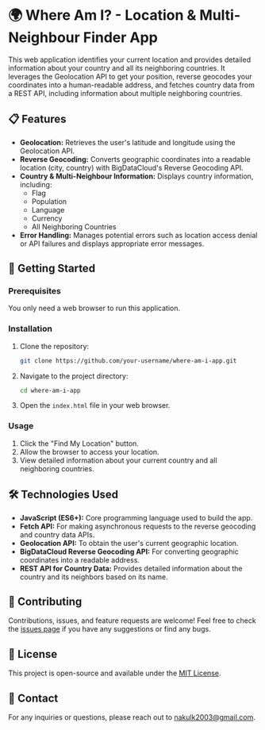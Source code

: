 # 🌍 Where Am I? - Location & Multi-Neighbour Finder App

This web application identifies your current location and provides detailed information about your country and all its neighboring countries. It leverages the Geolocation API to get your position, reverse geocodes your coordinates into a human-readable address, and fetches country data from a REST API, including information about multiple neighboring countries.

## 📋 Features

- **Geolocation:** Retrieves the user's latitude and longitude using the Geolocation API.
- **Reverse Geocoding:** Converts geographic coordinates into a readable location (city, country) with BigDataCloud's Reverse Geocoding API.
- **Country & Multi-Neighbour Information:** Displays country information, including:
  - Flag
  - Population
  - Language
  - Currency
  - All Neighboring Countries
- **Error Handling:** Manages potential errors such as location access denial or API failures and displays appropriate error messages.

## 🚀 Getting Started

### Prerequisites

You only need a web browser to run this application.

### Installation

1. Clone the repository:
   ```bash
   git clone https://github.com/your-username/where-am-i-app.git
   ```
2. Navigate to the project directory:
   ```bash
   cd where-am-i-app
   ```
3. Open the `index.html` file in your web browser.

### Usage

1. Click the "Find My Location" button.
2. Allow the browser to access your location.
3. View detailed information about your current country and all neighboring countries.

## 🛠️ Technologies Used

- **JavaScript (ES6+):** Core programming language used to build the app.
- **Fetch API:** For making asynchronous requests to the reverse geocoding and country data APIs.
- **Geolocation API:** To obtain the user's current geographic location.
- **BigDataCloud Reverse Geocoding API:** For converting geographic coordinates into a readable address.
- **REST API for Country Data:** Provides detailed information about the country and its neighbors based on its name.

## 🤝 Contributing

Contributions, issues, and feature requests are welcome! Feel free to check the [issues page](https://github.com/your-username/where-am-i-app/issues) if you have any suggestions or find any bugs.

## 📜 License

This project is open-source and available under the [MIT License](LICENSE).

## 📧 Contact

For any inquiries or questions, please reach out to [nakulk2003@gmail.com](mailto:your-email@example.com).

